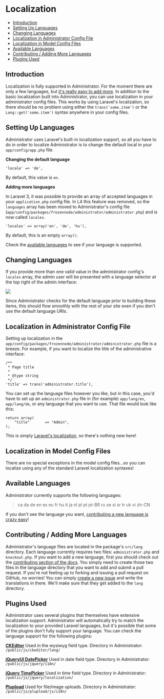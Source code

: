 # Localization

- [Introduction](#introduction)
- [Setting Up Languages](#setting-up-languages)
- [Changing Languages](#changing-languages)
- [Localization in Administrator Config File](#localization-in-administrator-config-file)
- [Localization in Model Config Files](#localization-in-model-config-files)
- [Available Languages](#available-languages)
- [Contributing / Adding More Languages](#contributing)
- [Plugins Used](#plugins-used)

<a name="introduction"></a>
## Introduction

Localization is fully supported in Administrator. For the moment there are only a few languages, but [it's really easy to add more](#contributing). In addition to the basic localization built into Administrator, you can use localization in your administrator config files. This works by using Laravel's localization, so there should be no problem using either the `trans('some.item')` or the `Lang::get('some.item')` syntax anywhere in your config files.

<a name="setting-up-languages"></a>
## Setting Up Languages

Administrator uses Laravel's built-in localization support, so all you have to do in order to localize Administrator is to change the default local in your `app/config/app.php` file.

**Changing the default language**

	'locale' => 'de',

By default, this value is `en`.

**Adding more languages**

In Laravel 3, it was possible to provide an array of accepted languages in your `application.php` config file. In L4 this feature was removed, so the `languages` array has been moved to Administrator's config file (`app/config/packages/frozennode/administrator/administrator.php`) and is now called `locales`.

	'locales' => array('en', 'de', 'hu'),

By default, this is an empty `array()`.

Check the [available languages](#available-languages) to see if your language is supported.

<a name="changing-languages"></a>
## Changing Languages

If you provide more than one valid value in the administrator config's `locales` array, the admin user will be presented with a language selector at the top right of the admin interface:

<img src="https://raw.github.com/FrozenNode/Laravel-Administrator/master/examples/images/localization.png" />

Since Administrator checks for the default language prior to building these items, this should flow smoothly with the rest of your site even if you don't use the default language URIs.

<a name="localization-in-administrator-config-file"></a>
## Localization in Administrator Config File

Setting up localization in the `app/config/packages/frozennode/administrator/administrator.php` file is a breeze. For example, if you want to localize the title of the administrative interface:

	/**
	 * Page title
	 *
	 * @type string
	 */
	'title' => trans('administrator.title'),

You can set up the language files however you like, but in this case, you'd have to set up an `administrator.php` file in (for example) `app/lang/en`, `app/lang/de`, or any language that you want to use. That file would look like this:

	return array(
		"title"       => "Admin",
	);

This is simply [Laravel's localization](http://laravel.com/docs/localization), so there's nothing new here!

<a name="localization-in-model-config-files"></a>
## Localization in Model Config Files

There are no special exceptions in the model config files...so you can localize using any of the standard Laravel localization syntaxes!

<a name="available-languages"></a>
## Available Languages

Administrator currently supports the following languages:

> ca da de en es eu fr hu it ja nl pl pt pt-BR ru se si sr tr uk vi zh-CN

If you don't see the language you want, [contributing a new language is crazy easy](#contributing)!

<a name="contributing"></a>
## Contributing / Adding More Languages

Administrator's language files are located in the package's `src/lang` directory. Each language currently requires two files: `administrator.php` and `knockout.php`. If you want to add a new language, first you should check out the [contributing section of the docs](/docs/contributing). You simply need to create those two files in the language directory that you want to add and submit a pull request. If you're not feeling up to forking and issuing a pull request on GitHub, no worries! You can simply [create a new issue](https://github.com/FrozenNode/Laravel-Administrator/issues) and write the translations in there. We'll make sure that they get added to the `lang` directory.

<a name="plugins-used"></a>
## Plugins Used

Administrator uses several plugins that themselves have extensive localization support. Administrator will automatically try to match the localization to your provided Laravel languages, but it's possible that some of the plugins don't fully support your language. You can check the language support for the following plugins:

**[CKEditor](http://ckeditor.com/)**
Used in the wysiwyg field type. Directory in Administrator: `/public/js/ckeditor/lang/`

**[jQueryUI DatePicker](http://jqueryui.com/datepicker/)**
Used in date field type. Directory in Administrator: `/public/js/jquery/i18n/`

**[jQuery TimePicker](http://jonthornton.github.com/jquery-timepicker/)**
Used in time field type. Directory in Administrator: `/public/js/jquery/localization/`

**[Plupload](http://www.plupload.com/)**
Used for file/image uploads. Directory in Administrator: `/public/js/plupload/js/i18n/`
